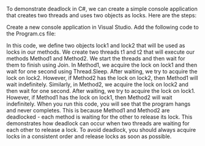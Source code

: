 To demonstrate deadlock in C#, we can create a simple console application that creates two threads and uses two objects as locks. Here are the steps:

Create a new console application in Visual Studio.
Add the following code to the Program.cs file:



In this code, we define two objects lock1 and lock2 that will be used as locks in our methods.
We create two threads t1 and t2 that will execute our methods Method1 and Method2.
We start the threads and then wait for them to finish using Join.
In Method1, we acquire the lock on lock1 and then wait for one second using Thread.Sleep.
After waiting, we try to acquire the lock on lock2. However, if Method2 has the lock on lock2, then Method1 will wait indefinitely.
Similarly, in Method2, we acquire the lock on lock2 and then wait for one second. After waiting, we try to acquire the lock on lock1. However, if Method1 has the lock on lock1, then Method2 will wait indefinitely.
When you run this code, you will see that the program hangs and never completes. This is because Method1 and Method2 are deadlocked - each method is waiting for the other to release its lock.
This demonstrates how deadlock can occur when two threads are waiting for each other to release a lock. To avoid deadlock, you should always acquire locks in a consistent order and release locks as soon as possible.
